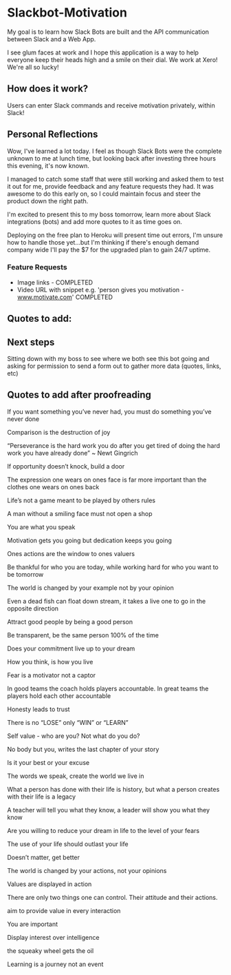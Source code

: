 # Slackbot-Motivation

My goal is to learn how Slack Bots are built and the API communication between Slack and a Web App. 

I see glum faces at work and I hope this application is a way to help everyone keep their heads high and a smile on their dial. We work at Xero! We're all so lucky!

## How does it work? 

Users can enter Slack commands and receive motivation privately, within Slack!

## Personal Reflections
Wow, I've learned a lot today. I feel as though Slack Bots were the complete unknown to me at lunch time, but looking back after investing three hours this evening, it's now known. 

I managed to catch some staff that were still working and asked them to test it out for me, provide feedback and any feature requests they had. It was awesome to do this early on, so I could maintain focus and steer the product down the right path. 

I'm excited to present this to my boss tomorrow, learn more about Slack integrations (bots) and add more quotes to it as time goes on. 

Deploying on the free plan to Heroku will present time out errors, I'm unsure how to handle those yet...but I'm thinking if there's enough demand company wide I'll pay the $7 for the upgraded plan to gain 24/7 uptime.

### Feature Requests 
- Image links - COMPLETED
- Video URL with snippet e.g. 'person gives you motivation - www.motivate.com' COMPLETED

## Quotes to add: 


## Next steps

Sitting down with my boss to see where we both see this bot going and asking for permission to send a form out to gather more data (quotes, links, etc)


## Quotes to add after proofreading

If you want something you’ve never had, you must do something you’ve never done 

Comparison is the destruction of joy

“Perseverance is the hard work you do after you get tired of doing the hard work you have already done” ~ Newt Gingrich 

If opportunity doesn’t knock, build a door

The expression one wears on ones face is far more important than the clothes one wears on ones back

Life’s not a game meant to be played by others rules 

A man without a smiling face must not open a shop 

You are what you speak 

Motivation gets you going but dedication keeps you going 

Ones actions are the window to ones valuers 

Be thankful for who you are today, while working hard for who you want to be tomorrow 

The world is changed by your example not by your opinion 

Even a dead fish can float down stream, it takes a live one to go in the opposite direction 

Attract good people by being a good person

Be transparent, be the same person 100% of the time 

Does your commitment live up to your dream

How you think, is how you live 

Fear is a motivator not a captor

In good teams the coach holds players accountable. In great teams the players hold each other accountable 

Honesty leads to trust 

There is no “LOSE” only “WIN” or  “LEARN” 

Self value - who are you? Not what do you do?

No body but you, writes the last chapter of your story 

Is it your best or your excuse 

The words we speak, create the world we live in

What a person has done with their life is history, but what a person creates with their life is a legacy 

A teacher will tell you what they know, a leader will show you what they know 

Are you willing to reduce your dream in life to the level of your fears 

The use of your life should outlast your life 

Doesn’t matter, get better 

The world is changed by your actions, not your opinions 

Values are displayed in action

There are only two things one can control. Their attitude and their actions.

aim to provide value in every interaction  

You are important 

Display interest over intelligence 

the squeaky wheel gets the oil 

Learning is a journey not an event
